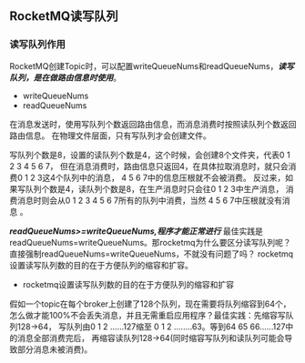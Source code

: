 ## RocketMQ读写队列

### 读写队列作用
RocketMQ创建Topic时，可以配置writeQueueNums和readQueueNums，***读写队列，是在做路由信息时使用***。
- writeQueueNums
- readQueueNums

在消息发送时，使用写队列个数返回路由信息，而消息消费时按照读队列个数返回路由信息。
在物理文件层面，只有写队列才会创建文件。

写队列个数是8，设置的读队列个数是4，这个时候，会创建8个文件夹，代表0 1 2 3 4 5 6 7，
但在消息消费时，路由信息只返回4，在具体拉取消息时，就只会消费0 1 2 3这4个队列中的消息，
4 5 6 7中的信息压根就不会被消费。
反过来，如果写队列个数是4，读队列个数是8，在生产消息时只会往0 1 2 3中生产消息，
消费消息时则会从0 1 2 3 4 5 6 7所有的队列中消费，当然 4 5 6 7中压根就没有消息 。

***readQueueNums>=writeQueueNums,程序才能正常进行***
最佳实践是readQueueNums=writeQueueNums。那rocketmq为什么要区分读写队列呢？
直接强制readQueueNums=writeQueueNums，不就没有问题了吗？
rocketmq设置读写队列数的目的在于方便队列的缩容和扩容。

- rocketmq设置读写队列数的目的在于方便队列的缩容和扩容

假如一个topic在每个broker上创建了128个队列，现在需要将队列缩容到64个，
怎么做才能100%不会丢失消息，并且无需重启应用程序？最佳实践：先缩容写队列128->64，
写队列由0 1 2 ......127缩至 0 1 2 ........63。等到64 65 66......127中的消息全部消费完后，
再缩容读队列128->64(同时缩容写队列和读队列可能会导致部分消息未被消费)。






















